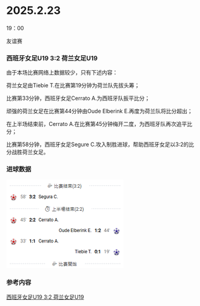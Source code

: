 # 2025.2.23

19：00

友谊赛

### 西班牙女足U19 3:2 荷兰女足U19

由于本场比赛网络上数据较少，只有下述内容：

荷兰女足由Tiebie T.在比赛第19分钟为荷兰队先拔头筹；

比赛第33分钟，西班牙女足Cerrato A.为西班牙队扳平比分；

顽强的荷兰女足在比赛第44分钟由Oude Elberink E.再度为荷兰队将比分超出；

在上半场结束前，Cerrato A.在比赛第45分钟梅开二度，为西班牙队再次追平比分；

比赛第58分钟，西班牙女足Segure C.攻入制胜进球，帮助西班牙女足以3:2的比分战胜荷兰女足。

### 进球数据

![](images/mk-2025-02-26-01-08-23.png ':size=100%')

### 参考内容

[西班牙女足U19 3:2 荷兰女足U19](https://zh-tw.footballant.com/matches/2737664/live)